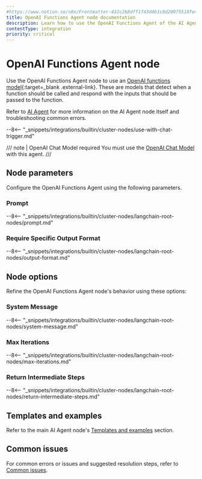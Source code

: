```yaml
---
#https://www.notion.so/n8n/Frontmatter-432c2b8dff1f43d4b1c8d20075510fe4
title: OpenAI Functions Agent node documentation
description: Learn how to use the OpenAI Functions Agent of the AI Agent node in n8n. Follow technical documentation to integrate the OpenAI Functions Agent into your workflows.
contentType: integration
priority: critical
---
```


# OpenAI Functions Agent node

Use the OpenAI Functions Agent node to use an [OpenAI functions model](https://platform.openai.com/docs/guides/function-calling){:target=_blank .external-link}. These are models that detect when a function should be called and respond with the inputs that should be passed to the function.

Refer to [AI Agent](/integrations/builtin/cluster-nodes/root-nodes/n8n-nodes-langchain.agent/index/) for more information on the AI Agent node itself and troubleshooting common errors.

--8<-- "_snippets/integrations/builtin/cluster-nodes/use-with-chat-trigger.md"

/// note | OpenAI Chat Model required
You must use the [OpenAI Chat Model](/integrations/builtin/cluster-nodes/sub-nodes/n8n-nodes-langchain.lmchatopenai/) with this agent.
///

## Node parameters

Configure the OpenAI Functions Agent using the following parameters.

### Prompt

--8<-- "_snippets/integrations/builtin/cluster-nodes/langchain-root-nodes/prompt.md"

### Require Specific Output Format

--8<-- "_snippets/integrations/builtin/cluster-nodes/langchain-root-nodes/output-format.md"

## Node options

Refine the OpenAI Functions Agent node's behavior using these options:

### System Message 

--8<-- "_snippets/integrations/builtin/cluster-nodes/langchain-root-nodes/system-message.md"

### Max Iterations

--8<-- "_snippets/integrations/builtin/cluster-nodes/langchain-root-nodes/max-iterations.md"

### Return Intermediate Steps

--8<-- "_snippets/integrations/builtin/cluster-nodes/langchain-root-nodes/return-intermediate-steps.md"

## Templates and examples

Refer to the main AI Agent node's [Templates and examples](/integrations/builtin/cluster-nodes/root-nodes/n8n-nodes-langchain.agent/index/#templates-and-examples) section.

## Common issues

For common errors or issues and suggested resolution steps, refer to [Common issues](/integrations/builtin/cluster-nodes/root-nodes/n8n-nodes-langchain.agent/common-issues/).
